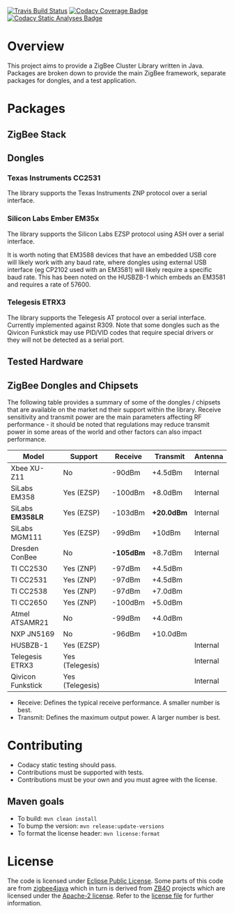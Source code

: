 [![Travis Build Status](https://travis-ci.org/zsmartsystems/com.zsmartsystems.zigbee.svg?branch=master)](https://travis-ci.org/zsmartsystems/com.zsmartsystems.zigbee) [![Codacy Coverage Badge](https://api.codacy.com/project/badge/Coverage/b3e149e7838947c9967f50ff3b2a01eb)](https://www.codacy.com/app/zsmartsystems/com-zsmartsystems-zigbee?utm_source=github.com&utm_medium=referral&utm_content=zsmartsystems/com.zsmartsystems.zigbee&utm_campaign=Badge_Coverage) [![Codacy Static Analyses Badge](https://api.codacy.com/project/badge/Grade/b3e149e7838947c9967f50ff3b2a01eb)](https://www.codacy.com/app/zsmartsystems/com-zsmartsystems-zigbee?utm_source=github.com&amp;utm_medium=referral&amp;utm_content=zsmartsystems/com.zsmartsystems.zigbee&amp;utm_campaign=Badge_Grade)

# Overview

This project aims to provide a ZigBee Cluster Library written in Java. Packages are broken down to provide the main ZigBee framework, separate packages for dongles, and a test application.

# Packages

## ZigBee Stack

## Dongles
  
### Texas Instruments CC2531

The library supports the Texas Instruments ZNP protocol over a serial interface.

### Silicon Labs Ember EM35x

The library supports the Silicon Labs EZSP protocol using ASH over a serial interface.

It is worth noting that EM3588 devices that have an embedded USB core will likely work with any baud rate, where dongles using external USB interface (eg CP2102 used with an EM3581) will likely require a specific baud rate. This has been noted on the HUSBZB-1 which embeds an EM3581 and requires a rate of 57600.

### Telegesis ETRX3

The library supports the Telegesis AT protocol over a serial interface. Currently implemented against R309. Note that some dongles such as the Qivicon Funkstick may use PID/VID codes that require special drivers or they will not be detected as a serial port.

## Tested Hardware
 
## ZigBee Dongles and Chipsets

The following table provides a summary of some of the dongles / chipsets that are available on the market nd their support within the library. Receive sensitivity and transmit power are the main parameters affecting RF performance - it should be noted that regulations may reduce transmit power in some areas of the world and other factors can also impact performance. 
 
| Model                 | Support         | Receive     | Transmit     | Antenna  |
|-----------------------|-----------------|-------------|--------------|----------|
| Xbee XU-Z11           | No              | -90dBm      | +4.5dBm      | Internal |
| SiLabs EM358          | Yes (EZSP)      | -100dBm     | +8.0dBm      | Internal |
| SiLabs **EM358LR**    | Yes (EZSP)      | -103dBm     | **+20.0dBm** | Internal |
| SiLabs MGM111         | Yes (EZSP)      | -99dBm      | +10dBm       | Internal |
| Dresden ConBee        | No              | **-105dBm** | +8.7dBm      | Internal |
| TI CC2530             | Yes (ZNP)       | -97dBm      | +4.5dBm      |          |
| TI CC2531             | Yes (ZNP)       | -97dBm      | +4.5dBm      |          |
| TI CC2538             | Yes (ZNP)       | -97dBm      | +7.0dBm      |          |
| TI CC2650             | Yes (ZNP)       | -100dBm     | +5.0dBm      |          |
| Atmel ATSAMR21        | No              | -99dBm      | +4.0dBm      |          |
| NXP JN5169            | No              | -96dBm      | +10.0dBm     |          |
| HUSBZB-1              | Yes (EZSP)      |             |              | Internal |
| Telegesis ETRX3       | Yes (Telegesis) |             |              | Internal |
| Qivicon Funkstick     | Yes (Telegesis) |             |              | Internal |

* Receive: Defines the typical receive performance. A smaller number is best.
* Transmit: Defines the maximum output power. A larger number is best.
 

# Contributing

* Codacy static testing should pass.
* Contributions must be supported with tests.
* Contributions must be your own and you must agree with the license.
 
## Maven goals
 
* To build: ```mvn clean install```
* To bump the version: ```mvn release:update-versions```
* To format the license header: ```mvn license:format```

# License

The code is licensed under [Eclipse Public License](https://www.eclipse.org/legal/epl-v10.html). Some parts of this code are from [zigbee4java](https://github.com/tlaukkan/zigbee4java) which in turn is derived from [ZB4O](http://zb4osgi.aaloa.org/) projects which are licensed under the [Apache-2 license](https://www.apache.org/licenses/LICENSE-2.0). Refer to the [license file](LICENSE) for further information.
